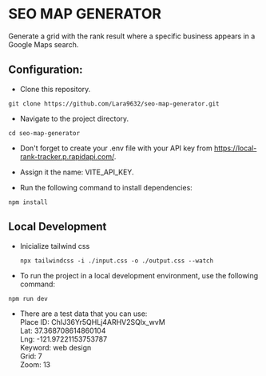 # SEO MAP GENERATOR

Generate a grid with the rank result where a specific business appears in a Google Maps search.

## Configuration:

  - Clone this repository.

```
git clone https://github.com/Lara9632/seo-map-generator.git
```

  - Navigate to the project directory.

```
cd seo-map-generator
```

  - Don't forget to create your .env file with your API key from https://local-rank-tracker.p.rapidapi.com/.
  - Assign it the name: VITE_API_KEY.


  - Run the following command to install dependencies:

```
npm install 
```
## Local Development

- Inicialize tailwind css

  ```
  npx tailwindcss -i ./input.css -o ./output.css --watch
  ```

- To run the project in a local development environment, use the following command:

```
npm run dev
```
- There are a test data that you can use:  
Place ID: ChIJ36Yr5QHLj4ARHV2SQlx_wvM  
Lat: 37.368708614860104  
Lng: -121.97221153753787  
Keyword: web design  
Grid: 7  
Zoom: 13  
